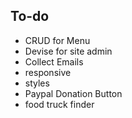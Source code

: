 ## To-do
- CRUD for Menu
- Devise for site admin
- Collect Emails
- responsive
- styles
- Paypal Donation Button
- food truck finder